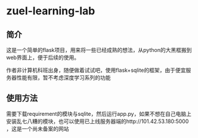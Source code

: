 # zuel-learning-lab

## 简介

这是一个简单的flask项目，用来将一些已经成熟的想法，从python的大黑框搬到web界面上，便于后续的使用。

作者非计算机科班出身，随便做着试试吧，使用flask+sqlite的框架，由于便宜服务器性能有限，暂不考虑深度学习系列的功能

## 使用方法

需要下载requirement的模块与sqlite，然后运行app.py，如果不想在自己电脑上安装乱七八糟的模块，也可以使用已上线服务器端的http://101.42.53.180:5000
，这是一个尚未备案的网站


